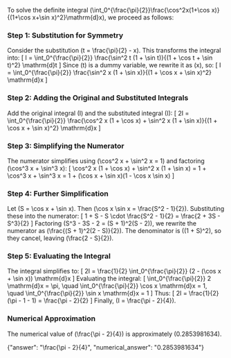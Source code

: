 
To solve the definite integral \(\int_0^{\frac{\pi}{2}}\frac{\cos^2x(1+\cos x)}{(1+\cos x+\sin x)^2}\mathrm{d}x\), we proceed as follows:

### Step 1: Substitution for Symmetry
Consider the substitution \(t = \frac{\pi}{2} - x\). This transforms the integral into:
\[
I = \int_0^{\frac{\pi}{2}} \frac{\sin^2 t (1 + \sin t)}{(1 + \cos t + \sin t)^2} \mathrm{d}t
\]
Since \(t\) is a dummy variable, we rewrite it as \(x\), so:
\[
I = \int_0^{\frac{\pi}{2}} \frac{\sin^2 x (1 + \sin x)}{(1 + \cos x + \sin x)^2} \mathrm{d}x
\]

### Step 2: Adding the Original and Substituted Integrals
Add the original integral \(I\) and the substituted integral \(I\):
\[
2I = \int_0^{\frac{\pi}{2}} \frac{\cos^2 x (1 + \cos x) + \sin^2 x (1 + \sin x)}{(1 + \cos x + \sin x)^2} \mathrm{d}x
\]

### Step 3: Simplifying the Numerator
The numerator simplifies using \(\cos^2 x + \sin^2 x = 1\) and factoring \(\cos^3 x + \sin^3 x\):
\[
\cos^2 x (1 + \cos x) + \sin^2 x (1 + \sin x) = 1 + \cos^3 x + \sin^3 x = 1 + (\cos x + \sin x)(1 - \cos x \sin x)
\]

### Step 4: Further Simplification
Let \(S = \cos x + \sin x\). Then \(\cos x \sin x = \frac{S^2 - 1}{2}\). Substituting these into the numerator:
\[
1 + S - S \cdot \frac{S^2 - 1}{2} = \frac{2 + 3S - S^3}{2}
\]
Factoring \(S^3 - 3S - 2 = (S + 1)^2(S - 2)\), we rewrite the numerator as \(\frac{(S + 1)^2(2 - S)}{2}\). The denominator is \((1 + S)^2\), so they cancel, leaving \(\frac{2 - S}{2}\).

### Step 5: Evaluating the Integral
The integral simplifies to:
\[
2I = \frac{1}{2} \int_0^{\frac{\pi}{2}} (2 - (\cos x + \sin x)) \mathrm{d}x
\]
Evaluating the integral:
\[
\int_0^{\frac{\pi}{2}} 2 \mathrm{d}x = \pi, \quad \int_0^{\frac{\pi}{2}} \cos x \mathrm{d}x = 1, \quad \int_0^{\frac{\pi}{2}} \sin x \mathrm{d}x = 1
\]
Thus:
\[
2I = \frac{1}{2}(\pi - 1 - 1) = \frac{\pi - 2}{2}
\]
Finally, \(I = \frac{\pi - 2}{4}\).

### Numerical Approximation
The numerical value of \(\frac{\pi - 2}{4}\) is approximately \(0.2853981634\).

{"answer": "\\frac{\\pi - 2}{4}", "numerical_answer": "0.2853981634"}